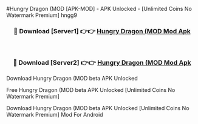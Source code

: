 #Hungry Dragon (MOD [APK-MOD] - APK Unlocked - [Unlimited Coins No Watermark Premium] hngg9



<div align="center">

<h3>🔴 Download [Server1] 👉👉 <a href="https://momento.my/?title=Hungry_Dragon_(MOD">Hungry Dragon (MOD Mod Apk</a></h3><br>

<h3>🔴 Download [Server2] 👉👉 <a href="https://momento.my/?title=Hungry_Dragon_(MOD">Hungry Dragon (MOD Mod Apk</a></h3>
</div>



Download Hungry Dragon (MOD beta APK Unlocked

Free Hungry Dragon (MOD beta APK Unlocked [Unlimited Coins No Watermark Premium]

Download Hungry Dragon (MOD beta APK Unlocked [Unlimited Coins No Watermark Premium] Mod For Android
